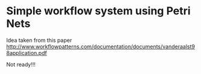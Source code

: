 Simple workflow system using Petri Nets
=======================================

Idea taken from this paper http://www.workflowpatterns.com/documentation/documents/vanderaalst98application.pdf

Not ready!!!